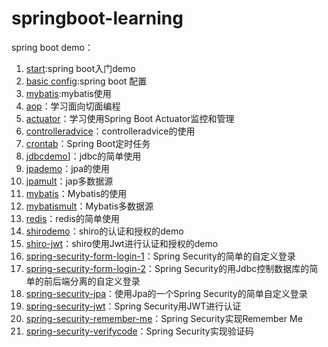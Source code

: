 # springboot-learning

 spring boot demo：

  1. [start](./start):spring boot入门demo
  2. [basic config](./basicconfig):spring boot 配置
 3. [mybatis](./mybatis):mybatis使用 
  4. [aop](./aopdemo)：学习面向切面编程
  5. [actuator](./actuator)：学习使用Spring Boot Actuator监控和管理
  6. [controlleradvice](./controlleradvice)：controlleradvice的使用
  7. [crontab](./crontab)：Spring Boot定时任务
  8. [jdbcdemo](./jdbcdemo)]：jdbc的简单使用
  9. [jpademo](./jpademo)：jpa的使用
  10. [jpamult](./jpamult)：jap多数据源
  11. [mybatis](./mybatis)：Mybatis的使用
  12. [mybatismult](./mybatismult)：Mybatis多数据源
  13. [redis](./redis)：redis的简单使用
  14. [shirodemo](./shirodemo)：shiro的认证和授权的demo
  15. [shiro-jwt](./shiro-jwt)：shiro使用Jwt进行认证和授权的demo
  16. [spring-security-form-login-1](./spring-security-form-login-1)：Spring Security的简单的自定义登录
  17. [spring-security-form-login-2](./spring-security-form-login-2)：Spring Security的用Jdbc控制数据库的简单的前后端分离的自定义登录
  18. [spring-security-jpa](./spring-security-jpa)：使用Jpa的一个Spring Security的简单自定义登录
  19. [spring-security-jwt](./spring-security-jwt)：Spring Security用JWT进行认证
  20. [spring-security-remember-me](./spring-security-remember-me)：Spring Security实现Remember Me
  21. [spring-security-verifycode](./spring-security-verifycode)：Spring Security实现验证码
